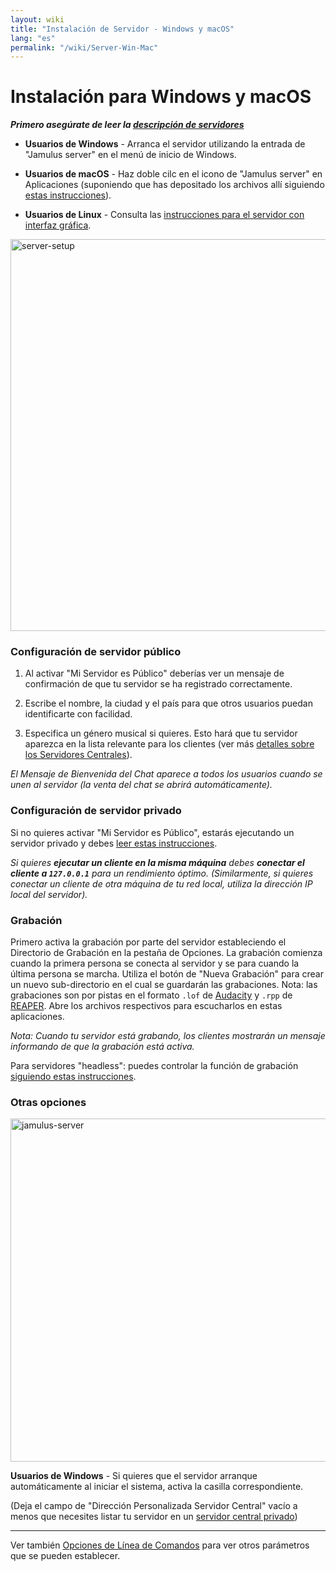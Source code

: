 ```yaml
---
layout: wiki
title: "Instalación de Servidor - Windows y macOS"
lang: "es"
permalink: "/wiki/Server-Win-Mac"
---
```


# Instalación para Windows y macOS


**_Primero asegúrate de leer la [descripción de servidores](Running-a-Server)_**

* **Usuarios de Windows** - Arranca el servidor utilizando la entrada de "Jamulus server" en el menú de inicio de Windows.

* **Usuarios de macOS** - Haz doble cilc en el icono de "Jamulus server" en Aplicaciones (suponiendo que has depositado los archivos allí siguiendo [estas instrucciones](Installation-for-Macintosh)).

* **Usuarios de Linux** - Consulta las [instrucciones para el servidor con interfaz gráfica](Server-Linux#ejecutar-el-servidor-con-interfaz-gráfica).

<img width="627" alt="server-setup" src="https://user-images.githubusercontent.com/4561747/87871031-19ed7280-c9a5-11ea-9104-6234a227ed62.png">

### Configuración de servidor público

1. Al activar "Mi Servidor es Público" deberías ver un mensaje de confirmación de que tu servidor se ha registrado correctamente.

1. Escribe el nombre, la ciudad y el país para que otros usuarios puedan identificarte con facilidad.

1. Especifica un género musical si quieres. Esto hará que tu servidor aparezca en la lista relevante para los clientes (ver más [detalles sobre los Servidores Centrales](Central-Servers)).

_El Mensaje de Bienvenida del Chat aparece a todos los usuarios cuando se unen al servidor (la venta del chat se abrirá automáticamente)._

### Configuración de servidor privado

Si no quieres activar "Mi Servidor es Público", estarás ejecutando un servidor privado y debes [leer estas instrucciones](Running-a-Private-Server).

_Si quieres **ejecutar un cliente en la misma máquina** debes **conectar el cliente a `127.0.0.1`** para un rendimiento óptimo. (Similarmente, si quieres conectar un cliente de otra máquina de tu red local, utiliza la dirección IP local del servidor)._

### Grabación

Primero activa la grabación por parte del servidor estableciendo el Directorio de Grabación en la pestaña de Opciones. La grabación comienza cuando la primera persona se conecta al servidor y se para cuando la última persona se marcha. Utiliza el botón de "Nueva Grabación" para crear un nuevo sub-directorio en el cual se guardarán las grabaciones. Nota: las grabaciones son por pistas en el formato `.lof` de [Audacity](https://www.audacityteam.org/) y `.rpp` de [REAPER](https://en.wikipedia.org/wiki/REAPER). Abre los archivos respectivos para escucharlos en estas aplicaciones.

_Nota: Cuando tu servidor está grabando, los clientes mostrarán un mensaje informando de que la grabación está activa._

Para servidores "headless": puedes controlar la función de grabación [siguiendo estas instrucciones](Server-Linux#controlar-las-grabaciones).


### Otras opciones

<img width="549" alt="jamulus-server" src="https://user-images.githubusercontent.com/4561747/95724775-accd3e80-0c6e-11eb-90ba-7131e9c15316.png">

**Usuarios de Windows** - Si quieres que el servidor arranque automáticamente al iniciar el sistema, activa la casilla correspondiente.

(Deja el campo de "Dirección Personalizada Servidor Central" vacío a menos que necesites listar tu servidor en un [servidor central privado](Choosing-a-Server-Type#3-central))





***

Ver también [Opciones de Línea de Comandos](Command-Line-Options) para ver otros parámetros que se pueden establecer.
